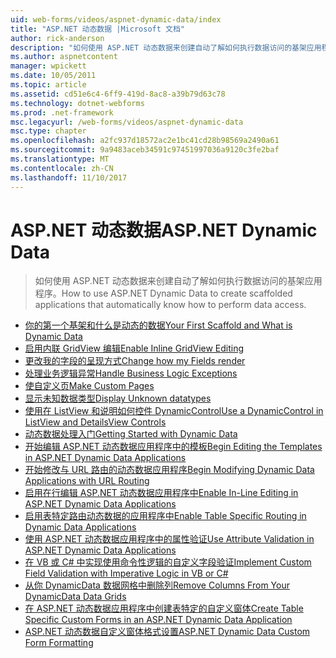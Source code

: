 ```yaml
---
uid: web-forms/videos/aspnet-dynamic-data/index
title: "ASP.NET 动态数据 |Microsoft 文档"
author: rick-anderson
description: "如何使用 ASP.NET 动态数据来创建自动了解如何执行数据访问的基架应用程序。"
ms.author: aspnetcontent
manager: wpickett
ms.date: 10/05/2011
ms.topic: article
ms.assetid: cd51e6c4-6ff9-419d-8ac8-a39b79d63c78
ms.technology: dotnet-webforms
ms.prod: .net-framework
msc.legacyurl: /web-forms/videos/aspnet-dynamic-data
msc.type: chapter
ms.openlocfilehash: a2fc937d18572ac2e1bc41cd28b98569a2490a61
ms.sourcegitcommit: 9a9483aceb34591c97451997036a9120c3fe2baf
ms.translationtype: MT
ms.contentlocale: zh-CN
ms.lasthandoff: 11/10/2017
---
```

<a name="aspnet-dynamic-data"></a><span data-ttu-id="8e53f-103">ASP.NET 动态数据</span><span class="sxs-lookup"><span data-stu-id="8e53f-103">ASP.NET Dynamic Data</span></span>
====================
> <span data-ttu-id="8e53f-104">如何使用 ASP.NET 动态数据来创建自动了解如何执行数据访问的基架应用程序。</span><span class="sxs-lookup"><span data-stu-id="8e53f-104">How to use ASP.NET Dynamic Data to create scaffolded applications that automatically know how to perform data access.</span></span>


- [<span data-ttu-id="8e53f-105">你的第一个基架和什么是动态的数据</span><span class="sxs-lookup"><span data-stu-id="8e53f-105">Your First Scaffold and What is Dynamic Data</span></span>](your-first-scaffold-and-what-is-dynamic-data.md)
- [<span data-ttu-id="8e53f-106">启用内联 GridView 编辑</span><span class="sxs-lookup"><span data-stu-id="8e53f-106">Enable Inline GridView Editing</span></span>](how-do-i-enable-inline-gridview-editing.md)
- [<span data-ttu-id="8e53f-107">更改我的字段的呈现方式</span><span class="sxs-lookup"><span data-stu-id="8e53f-107">Change how my Fields render</span></span>](how-do-i-change-how-my-fields-render.md)
- [<span data-ttu-id="8e53f-108">处理业务逻辑异常</span><span class="sxs-lookup"><span data-stu-id="8e53f-108">Handle Business Logic Exceptions</span></span>](how-do-i-handle-business-logic-exceptions.md)
- [<span data-ttu-id="8e53f-109">使自定义页</span><span class="sxs-lookup"><span data-stu-id="8e53f-109">Make Custom Pages</span></span>](how-do-i-make-custom-pages.md)
- [<span data-ttu-id="8e53f-110">显示未知数据类型</span><span class="sxs-lookup"><span data-stu-id="8e53f-110">Display Unknown datatypes</span></span>](how-do-i-display-unknown-datatypes.md)
- [<span data-ttu-id="8e53f-111">使用在 ListView 和说明如何控件 DynamicControl</span><span class="sxs-lookup"><span data-stu-id="8e53f-111">Use a DynamicControl in ListView and DetailsView Controls</span></span>](how-do-i-use-a-dynamiccontrol-in-listview-and-detailsview-controls.md)
- [<span data-ttu-id="8e53f-112">动态数据处理入门</span><span class="sxs-lookup"><span data-stu-id="8e53f-112">Getting Started with Dynamic Data</span></span>](getting-started-with-dynamic-data.md)
- [<span data-ttu-id="8e53f-113">开始编辑 ASP.NET 动态数据应用程序中的模板</span><span class="sxs-lookup"><span data-stu-id="8e53f-113">Begin Editing the Templates in ASP.NET Dynamic Data Applications</span></span>](begin-editing-the-templates-in-aspnet-dynamic-data-applications.md)
- [<span data-ttu-id="8e53f-114">开始修改与 URL 路由的动态数据应用程序</span><span class="sxs-lookup"><span data-stu-id="8e53f-114">Begin Modifying Dynamic Data Applications with URL Routing</span></span>](begin-modifying-dynamic-data-applications-with-url-routing.md)
- [<span data-ttu-id="8e53f-115">启用在行编辑 ASP.NET 动态数据应用程序中</span><span class="sxs-lookup"><span data-stu-id="8e53f-115">Enable In-Line Editing in ASP.NET Dynamic Data Applications</span></span>](enable-in-line-editing-in-aspnet-dynamic-data-applications.md)
- [<span data-ttu-id="8e53f-116">启用表特定路由动态数据的应用程序中</span><span class="sxs-lookup"><span data-stu-id="8e53f-116">Enable Table Specific Routing in Dynamic Data Applications</span></span>](how-to-enable-table-specific-routing-in-dynamic-data-applications.md)
- [<span data-ttu-id="8e53f-117">使用 ASP.NET 动态数据应用程序中的属性验证</span><span class="sxs-lookup"><span data-stu-id="8e53f-117">Use Attribute Validation in ASP.NET Dynamic Data Applications</span></span>](how-to-use-attribute-validation-in-aspnet-dynamic-data-applications.md)
- [<span data-ttu-id="8e53f-118">在 VB 或 C# 中实现使用命令性逻辑的自定义字段验证</span><span class="sxs-lookup"><span data-stu-id="8e53f-118">Implement Custom Field Validation with Imperative Logic in VB or C#</span></span>](how-to-implement-custom-field-validation-with-imperative-logic-in-vb-or-c.md)
- [<span data-ttu-id="8e53f-119">从你 DynamicData 数据网格中删除列</span><span class="sxs-lookup"><span data-stu-id="8e53f-119">Remove Columns From Your DynamicData Data Grids</span></span>](how-to-remove-columns-from-your-dynamicdata-data-grids.md)
- [<span data-ttu-id="8e53f-120">在 ASP.NET 动态数据应用程序中创建表特定的自定义窗体</span><span class="sxs-lookup"><span data-stu-id="8e53f-120">Create Table Specific Custom Forms in an ASP.NET Dynamic Data Application</span></span>](how-to-create-table-specific-custom-forms-in-an-aspnet-dynamic-data-application.md)
- [<span data-ttu-id="8e53f-121">ASP.NET 动态数据自定义窗体格式设置</span><span class="sxs-lookup"><span data-stu-id="8e53f-121">ASP.NET Dynamic Data Custom Form Formatting</span></span>](aspnet-dynamic-data-custom-form-formatting.md)
